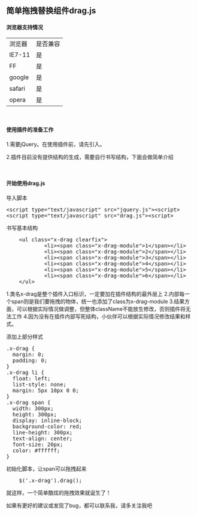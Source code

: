 <h2>简单拖拽替换组件drag.js</h2>
<h4>浏览器支持情况</h4>
<table>
    <tr>
        <td>浏览器</td>
        <td>是否兼容</td>
    </tr>
    <tr>
        <td>IE7-11</td>
        <td>是</td>
    </tr>
    <tr>
        <td>FF</td>
        <td>是</td>
    </tr>
    <tr>
        <td>google</td>
        <td>是</td>
    </tr>
    <tr>
        <td>safari</td>
        <td>是</td>
    </tr>
    <tr>
        <td>opera</td>
        <td>是</td>
    </tr>
</table>
<br/>
<h4>使用插件的准备工作</h4>
<p>1.需要jQuery。在使用插件前，请先引入。</p>
<p>2.插件目前没有提供结构的生成，需要自行书写结构，下面会做简单介绍</p>
<br/>
<h4>开始使用drag.js</h4>
<p>导入脚本</p>
<pre>
&lt;script type="text/javascript" src="jquery.js"&gt;&lt;script&gt;
&lt;script type="text/javascript" src="drag.js"&gt;&lt;script&gt;
</pre>
<p>书写基本结构</p>
<pre>
    &lt;ul class="x-drag clearfix"&gt;
            &lt;li&gt;&lt;span class="x-drag-module"&gt;1&lt;/span&gt;&lt;/li&gt;
            &lt;li&gt;&lt;span class="x-drag-module"&gt;2&lt;/span&gt;&lt;/li&gt;
            &lt;li&gt;&lt;span class="x-drag-module"&gt;3&lt;/span&gt;&lt;/li&gt;
            &lt;li&gt;&lt;span class="x-drag-module"&gt;4&lt;/span&gt;&lt;/li&gt;
            &lt;li&gt;&lt;span class="x-drag-module"&gt;5&lt;/span&gt;&lt;/li&gt;
            &lt;li&gt;&lt;span class="x-drag-module"&gt;6&lt;/span&gt;&lt;/li&gt;
    &lt;/ul&gt;
</pre>
1.类名x-drag是整个插件入口标识，一定要加在插件结构的最外层上
2.内部每一个span则是我们要拖拽的物体，统一也添加了class为x-drag-module
3.结果方面，可以根据实际情况做调整，但整体className不能放生修改，否则插件将无法工作
4.因为没有在插件内部写死结构，小伙伴可以根据实际情况修改结果和样式。
</pre>
<p>添加上部分样式</p>
<pre>
.x-drag {
  margin: 0;
  padding: 0;
}
.x-drag li {
  float: left;
  list-style: none;
  margin: 5px 10px 0 0;
}
.x-drag span {
  width: 300px;
  height: 300px;
  display: inline-block;
  background-color: red;
  line-height: 300px;
  text-align: center;
  font-size: 20px;
  color: #ffffff;
}
</pre>
<p>初始化脚本，让span可以拖拽起来</p>
<pre>
    $('.x-drag').drag();
</pre>
<p>就这样，一个简单酷炫的拖拽效果就诞生了！</p>
<p>如果有更好的建议或发现了bug，都可以联系我，请多关注我吧</p>
